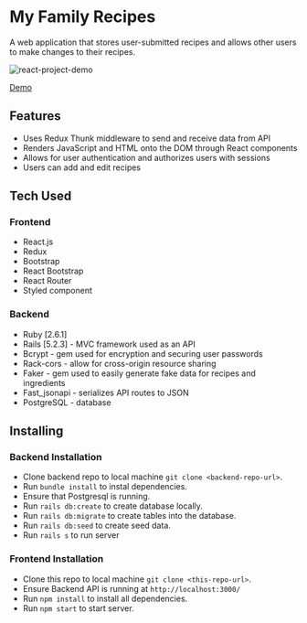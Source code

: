 # My Family Recipes
A web application that stores user-submitted recipes and allows other users to make changes to their recipes.

![react-project-demo](recipes-client/assets/images/react-project-demo.gif)

[Demo](https://www.loom.com/share/5b4697bea839414bb90065468e92a676)

## Features
* Uses Redux Thunk middleware to send and receive data from API
* Renders JavaScript and HTML onto the DOM through React components
* Allows for user authentication and authorizes users with sessions
* Users can add and edit recipes

## Tech Used
### Frontend
* React.js 
* Redux 
* Bootstrap 
* React Bootstrap
* React Router
* Styled component

### Backend 
* Ruby [2.6.1]
* Rails [5.2.3] - MVC framework used as an API
* Bcrypt - gem used for encryption and securing user passwords
* Rack-cors - allow for cross-origin resource sharing
* Faker - gem used to easily generate fake data for recipes and ingredients
* Fast_jsonapi - serializes API routes to JSON
* PostgreSQL -  database


## Installing

### Backend Installation
* Clone backend repo to local machine `git clone <backend-repo-url>`.
* Run `bundle install` to instal dependencies.
* Ensure that Postgresql is running.
* Run `rails db:create` to create database locally.
* Run `rails db:migrate` to create tables into the database.
* Run `rails db:seed` to create seed data.
* Run `rails s` to run server

### Frontend Installation
* Clone this repo to local machine `git clone <this-repo-url>`.
* Ensure Backend API is running at `http://localhost:3000/`
* Run `npm install` to install all dependencies.
* Run `npm start` to start server.